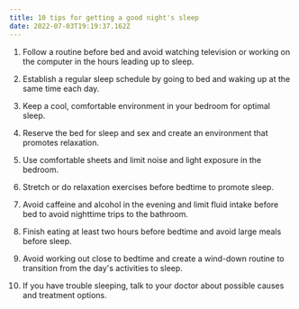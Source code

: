 ```yaml
---
title: 10 tips for getting a good night's sleep
date: 2022-07-03T19:19:37.162Z
---
```


1. Follow a routine before bed and avoid watching television or working on the computer in the hours leading up to sleep.

2. Establish a regular sleep schedule by going to bed and waking up at the same time each day.

3. Keep a cool, comfortable environment in your bedroom for optimal sleep.

4. Reserve the bed for sleep and sex and create an environment that promotes relaxation.

5. Use comfortable sheets and limit noise and light exposure in the bedroom.

6. Stretch or do relaxation exercises before bedtime to promote sleep.

7. Avoid caffeine and alcohol in the evening and limit fluid intake before bed to avoid nighttime trips to the bathroom.

8. Finish eating at least two hours before bedtime and avoid large meals before sleep.

9. Avoid working out close to bedtime and create a wind-down routine to transition from the day's activities to sleep.

10. If you have trouble sleeping, talk to your doctor about possible causes and treatment options.
